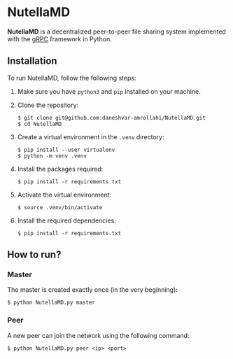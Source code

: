 # NutellaMD

**NutellaMD** is a decentralized peer-to-peer file sharing system implemented with the [gRPC](https://grpc.io/) framework in Python.

## Installation

To run NutellaMD, follow the following steps:

1. Make sure you have ```python3``` and ```pip``` installed on your machine. 

2. Clone the repository:
    ```
    $ git clone git@github.com:daneshvar-amrollahi/NutellaMD.git
    $ cd NutellaMD
    ```

3. Create a virtual environment in the ```.venv``` directory:
    ```
    $ pip install --user virtualenv
    $ python -m venv .venv
    ```

3. Install the packages required:
    ```
    $ pip install -r requirements.txt
    ```

4. Activate the virtual environment:
    ```
    $ source .venv/bin/activate
    ```

5. Install the required dependencies:
    ```
    $ pip install -r requirements.txt
    ```

## How to run?

### Master
The master is created exactly once (in the very beginning):
```
$ python NutellaMD.py master
```

### Peer
A new peer can join the network using the following command:
```
$ python NutellaMD.py peer <ip> <port>
```